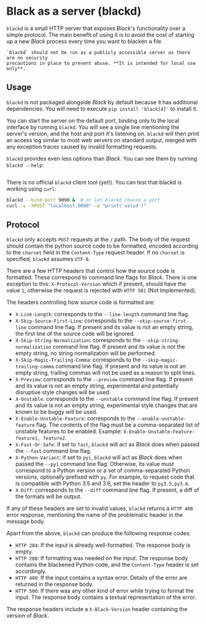 # Black as a server (blackd)

`blackd` is a small HTTP server that exposes _Black_'s functionality over a simple
protocol. The main benefit of using it is to avoid the cost of starting up a new _Black_
process every time you want to blacken a file.

```{warning}
`blackd` should not be run as a publicly accessible server as there are no security
precautions in place to prevent abuse. **It is intended for local use only**.
```

## Usage

`blackd` is not packaged alongside _Black_ by default because it has additional
dependencies. You will need to execute `pip install 'black[d]'` to install it.

You can start the server on the default port, binding only to the local interface by
running `blackd`. You will see a single line mentioning the server's version, and the
host and port it's listening on. `blackd` will then print an access log similar to most
web servers on standard output, merged with any exception traces caused by invalid
formatting requests.

`blackd` provides even less options than _Black_. You can see them by running
`blackd --help`:

```{program-output} blackd --help

```

There is no official `blackd` client tool (yet!). You can test that blackd is working
using `curl`:

```sh
blackd --bind-port 9090 &  # or let blackd choose a port
curl -s -XPOST "localhost:9090" -d "print('valid')"
```

## Protocol

`blackd` only accepts `POST` requests at the `/` path. The body of the request should
contain the python source code to be formatted, encoded according to the `charset` field
in the `Content-Type` request header. If no `charset` is specified, `blackd` assumes
`UTF-8`.

There are a few HTTP headers that control how the source code is formatted. These
correspond to command line flags for _Black_. There is one exception to this:
`X-Protocol-Version` which if present, should have the value `1`, otherwise the request
is rejected with `HTTP 501` (Not Implemented).

The headers controlling how source code is formatted are:

- `X-Line-Length`: corresponds to the `--line-length` command line flag.
- `X-Skip-Source-First-Line`: corresponds to the `--skip-source-first-line` command line
  flag. If present and its value is not an empty string, the first line of the source
  code will be ignored.
- `X-Skip-String-Normalization`: corresponds to the `--skip-string-normalization`
  command line flag. If present and its value is not the empty string, no string
  normalization will be performed.
- `X-Skip-Magic-Trailing-Comma`: corresponds to the `--skip-magic-trailing-comma`
  command line flag. If present and its value is not an empty string, trailing commas
  will not be used as a reason to split lines.
- `X-Preview`: corresponds to the `--preview` command line flag. If present and its
  value is not an empty string, experimental and potentially disruptive style changes
  will be used.
- `X-Unstable`: corresponds to the `--unstable` command line flag. If present and its
  value is not an empty string, experimental style changes that are known to be buggy
  will be used.
- `X-Enable-Unstable-Feature`: corresponds to the `--enable-unstable-feature` flag. The
  contents of the flag must be a comma-separated list of unstable features to be
  enabled. Example: `X-Enable-Unstable-Feature: feature1, feature2`.
- `X-Fast-Or-Safe`: if set to `fast`, `blackd` will act as _Black_ does when passed the
  `--fast` command line flag.
- `X-Python-Variant`: if set to `pyi`, `blackd` will act as _Black_ does when passed the
  `--pyi` command line flag. Otherwise, its value must correspond to a Python version or
  a set of comma-separated Python versions, optionally prefixed with `py`. For example,
  to request code that is compatible with Python 3.5 and 3.6, set the header to
  `py3.5,py3.6`.
- `X-Diff`: corresponds to the `--diff` command line flag. If present, a diff of the
  formats will be output.

If any of these headers are set to invalid values, `blackd` returns a `HTTP 400` error
response, mentioning the name of the problematic header in the message body.

Apart from the above, `blackd` can produce the following response codes:

- `HTTP 204`: If the input is already well-formatted. The response body is empty.
- `HTTP 200`: If formatting was needed on the input. The response body contains the
  blackened Python code, and the `Content-Type` header is set accordingly.
- `HTTP 400`: If the input contains a syntax error. Details of the error are returned in
  the response body.
- `HTTP 500`: If there was any other kind of error while trying to format the input. The
  response body contains a textual representation of the error.

The response headers include a `X-Black-Version` header containing the version of
_Black_.
                                                                                                                                            